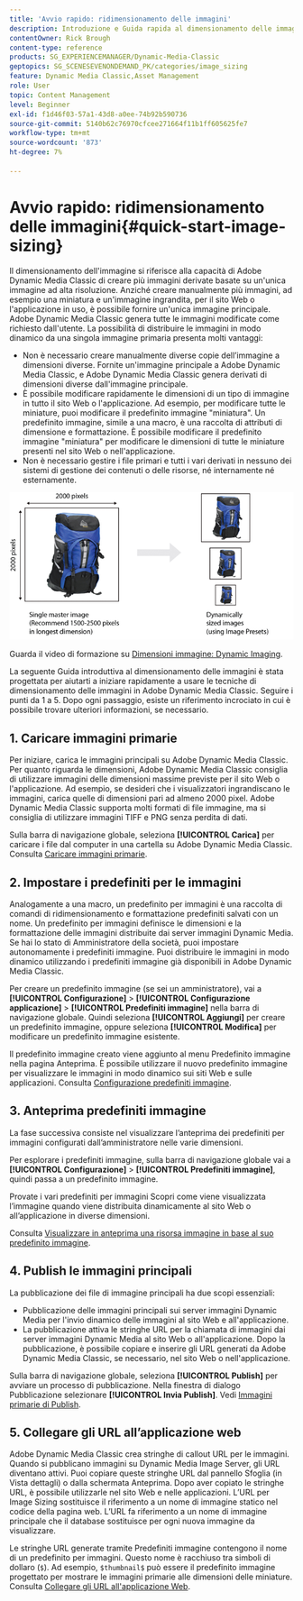 ```yaml
---
title: 'Avvio rapido: ridimensionamento delle immagini'
description: Introduzione e Guida rapida al dimensionamento delle immagini per aiutarti a iniziare rapidamente a utilizzare le tecniche di dimensionamento delle immagini in Adobe Dynamic Media Classic.
contentOwner: Rick Brough
content-type: reference
products: SG_EXPERIENCEMANAGER/Dynamic-Media-Classic
geptopics: SG_SCENESEVENONDEMAND_PK/categories/image_sizing
feature: Dynamic Media Classic,Asset Management
role: User
topic: Content Management
level: Beginner
exl-id: f1d46f03-57a1-43d8-a0ee-74b92b590736
source-git-commit: 5140b62c76970cfcee271664f11b1ff605625fe7
workflow-type: tm+mt
source-wordcount: '873'
ht-degree: 7%

---
```


# Avvio rapido: ridimensionamento delle immagini{#quick-start-image-sizing}

Il dimensionamento dell&#39;immagine si riferisce alla capacità di Adobe Dynamic Media Classic di creare più immagini derivate basate su un&#39;unica immagine ad alta risoluzione. Anziché creare manualmente più immagini, ad esempio una miniatura e un&#39;immagine ingrandita, per il sito Web o l&#39;applicazione in uso, è possibile fornire un&#39;unica immagine principale. Adobe Dynamic Media Classic genera tutte le immagini modificate come richiesto dall&#39;utente. La possibilità di distribuire le immagini in modo dinamico da una singola immagine primaria presenta molti vantaggi:

* Non è necessario creare manualmente diverse copie dell’immagine a dimensioni diverse. Fornite un&#39;immagine principale a Adobe Dynamic Media Classic, e Adobe Dynamic Media Classic genera derivati di dimensioni diverse dall&#39;immagine principale.
* È possibile modificare rapidamente le dimensioni di un tipo di immagine in tutto il sito Web o l&#39;applicazione. Ad esempio, per modificare tutte le miniature, puoi modificare il predefinito immagine &quot;miniatura&quot;. Un predefinito immagine, simile a una macro, è una raccolta di attributi di dimensione e formattazione. È possibile modificare il predefinito immagine &quot;miniatura&quot; per modificare le dimensioni di tutte le miniature presenti nel sito Web o nell&#39;applicazione.
* Non è necessario gestire i file primari e tutti i vari derivati in nessuno dei sistemi di gestione dei contenuti o delle risorse, né internamente né esternamente.

![È possibile creare più immagini derivate con dimensioni diverse dallo stesso file primario ad alta risoluzione.](/help/using/assets/is_derivative_sizes_popup.png)

Guarda il video di formazione su [Dimensioni immagine: Dynamic Imaging](https://s7d5.scene7.com/s7viewers/html5/VideoViewer.html?videoserverurl=https://s7d5.scene7.com/is/content/&amp;emailurl=https://s7d5.scene7.com/s7/emailFriend&amp;serverUrl=https://s7d5.scene7.com/is/image/&amp;config=Scene7SharedAssets/Universal_HTML5_Video&amp;contenturl=https://s7d5.scene7.com/skins/&amp;asset=S7tutorials/557_Image%20Sizing_converted%20renamed_Dynamic%20Imaging-AVS).

La seguente Guida introduttiva al dimensionamento delle immagini è stata progettata per aiutarti a iniziare rapidamente a usare le tecniche di dimensionamento delle immagini in Adobe Dynamic Media Classic. Seguire i punti da 1 a 5. Dopo ogni passaggio, esiste un riferimento incrociato in cui è possibile trovare ulteriori informazioni, se necessario.

## 1. Caricare immagini primarie

Per iniziare, carica le immagini principali su Adobe Dynamic Media Classic. Per quanto riguarda le dimensioni, Adobe Dynamic Media Classic consiglia di utilizzare immagini delle dimensioni massime previste per il sito Web o l&#39;applicazione. Ad esempio, se desideri che i visualizzatori ingrandiscano le immagini, carica quelle di dimensioni pari ad almeno 2000 pixel. Adobe Dynamic Media Classic supporta molti formati di file immagine, ma si consiglia di utilizzare immagini TIFF e PNG senza perdita di dati.

Sulla barra di navigazione globale, seleziona **[!UICONTROL Carica]** per caricare i file dal computer in una cartella su Adobe Dynamic Media Classic. Consulta [Caricare immagini primarie](uploading-master-images.md#uploading_master_images).

## 2. Impostare i predefiniti per le immagini

Analogamente a una macro, un predefinito per immagini è una raccolta di comandi di ridimensionamento e formattazione predefiniti salvati con un nome. Un predefinito per immagini definisce le dimensioni e la formattazione delle immagini distribuite dai server immagini Dynamic Media. Se hai lo stato di Amministratore della società, puoi impostare autonomamente i predefiniti immagine. Puoi distribuire le immagini in modo dinamico utilizzando i predefiniti immagine già disponibili in Adobe Dynamic Media Classic.

Per creare un predefinito immagine (se sei un amministratore), vai a **[!UICONTROL Configurazione]** > **[!UICONTROL Configurazione applicazione]** > **[!UICONTROL Predefiniti immagine]** nella barra di navigazione globale. Quindi seleziona **[!UICONTROL Aggiungi]** per creare un predefinito immagine, oppure seleziona **[!UICONTROL Modifica]** per modificare un predefinito immagine esistente.

Il predefinito immagine creato viene aggiunto al menu Predefinito immagine nella pagina Anteprima. È possibile utilizzare il nuovo predefinito immagine per visualizzare le immagini in modo dinamico sui siti Web e sulle applicazioni. Consulta [Configurazione predefiniti immagine](setting-image-presets.md#setting_up_image_presets).

## 3. Anteprima predefiniti immagine

La fase successiva consiste nel visualizzare l’anteprima dei predefiniti per immagini configurati dall’amministratore nelle varie dimensioni.

Per esplorare i predefiniti immagine, sulla barra di navigazione globale vai a **[!UICONTROL Configurazione]** > **[!UICONTROL Predefiniti immagine]**, quindi passa a un predefinito immagine.

Provate i vari predefiniti per immagini Scopri come viene visualizzata l’immagine quando viene distribuita dinamicamente al sito Web o all’applicazione in diverse dimensioni.

Consulta [Visualizzare in anteprima una risorsa immagine in base al suo predefinito immagine](previewing-asset.md#previewing_an_image_asset_based_on_its_image_preset).

## 4. Publish le immagini principali

La pubblicazione dei file di immagine principali ha due scopi essenziali:

* Pubblicazione delle immagini principali sui server immagini Dynamic Media per l&#39;invio dinamico delle immagini al sito Web e all&#39;applicazione.
* La pubblicazione attiva le stringhe URL per la chiamata di immagini dai server immagini Dynamic Media al sito Web o all&#39;applicazione. Dopo la pubblicazione, è possibile copiare e inserire gli URL generati da Adobe Dynamic Media Classic, se necessario, nel sito Web o nell&#39;applicazione.

Sulla barra di navigazione globale, seleziona **[!UICONTROL Publish]** per avviare un processo di pubblicazione. Nella finestra di dialogo Pubblicazione selezionare **[!UICONTROL Invia Publish]**. Vedi [Immagini primarie di Publish](publishing-master-images.md#publishing_master_images).

## 5. Collegare gli URL all’applicazione web

Adobe Dynamic Media Classic crea stringhe di callout URL per le immagini. Quando si pubblicano immagini su Dynamic Media Image Server, gli URL diventano attivi. Puoi copiare queste stringhe URL dal pannello Sfoglia (in Vista dettagli) o dalla schermata Anteprima. Dopo aver copiato le stringhe URL, è possibile utilizzarle nel sito Web e nelle applicazioni. L’URL per Image Sizing sostituisce il riferimento a un nome di immagine statico nel codice della pagina web. L’URL fa riferimento a un nome di immagine principale che il database sostituisce per ogni nuova immagine da visualizzare.

Le stringhe URL generate tramite Predefiniti immagine contengono il nome di un predefinito per immagini. Questo nome è racchiuso tra simboli di dollaro (`$`). Ad esempio, `$thumbnail$` può essere il predefinito immagine progettato per mostrare le immagini primarie alle dimensioni delle miniature. Consulta [Collegare gli URL all&#39;applicazione Web](linking-urls-web-application.md#linking_urls_to_your_web_application).
